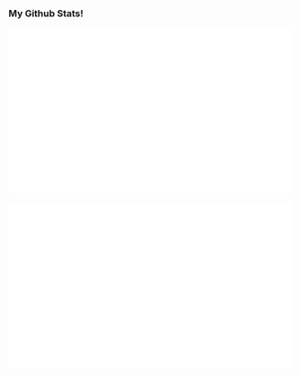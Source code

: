 ### My Github Stats!

![](https://github.com/AjayGanesh02/github-stats/blob/master/generated/overview.svg)

![](https://github.com/AjayGanesh02/github-stats/blob/master/generated/languages.svg)

<!--
**AjayGanesh02/AjayGanesh02** is a ✨ _special_ ✨ repository because its `README.md` (this file) appears on your GitHub profile.

Here are some ideas to get you started:

- 🔭 I’m currently working on ...
- 🌱 I’m currently learning ...
- 👯 I’m looking to collaborate on ...
- 🤔 I’m looking for help with ...
- 💬 Ask me about ...
- 📫 How to reach me: ...
- 😄 Pronouns: ...
- ⚡ Fun fact: ...
-->
